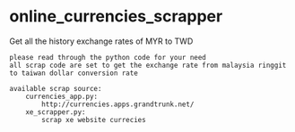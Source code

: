 # online_currencies_scrapper
Get all the history exchange rates of MYR to TWD

    please read through the python code for your need
    all scrap code are set to get the exchange rate from malaysia ringgit 
    to taiwan dollar conversion rate
    
    available scrap source:
        currencies_app.py:
            http://currencies.apps.grandtrunk.net/
        xe_scrapper.py:
            scrap xe website currecies


